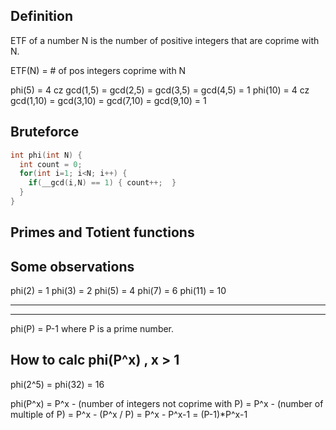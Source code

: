 ## Definition
ETF of a number N is the number of positive integers that are coprime with N.

ETF(N) = # of pos integers coprime with N

phi(5) = 4 cz gcd(1,5) = gcd(2,5) = gcd(3,5) = gcd(4,5) = 1
phi(10) = 4 cz gcd(1,10) = gcd(3,10) = gcd(7,10) = gcd(9,10) = 1

## Bruteforce
```cpp
int phi(int N) {
  int count = 0;
  for(int i=1; i<N; i++) {
    if(__gcd(i,N) == 1) { count++;  }
  }
}

```
## Primes and Totient functions
## Some observations
phi(2) = 1
phi(3) = 2
phi(5) = 4
phi(7) = 6
phi(11) = 10
--- --- ---
--- --- ---
phi(P) = P-1 where P is a prime number.

## How to calc phi(P^x) , x > 1
phi(2^5) = phi(32) = 16

phi(P^x) = P^x - (number of integers not coprime with P)
         = P^x - (number of multiple of P)
         = P^x - (P^x / P)
         = P^x - P^x-1
         = (P-1)*P^x-1